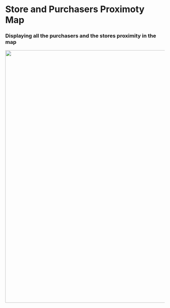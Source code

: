 # Store and Purchasers Proximoty Map #


### Displaying all the purchasers and the stores proximity in the map ###

<div align="center">
  <img src="https://github.com/prodramp/python-projects/blob/main/Walmart-SuperMarket/images/consumer-store-map.png" width="800" />
</div> 
